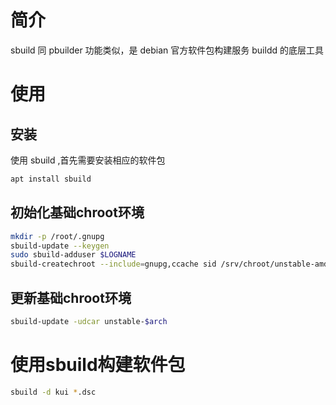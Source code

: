 # 简介
sbuild 同 pbuilder 功能类似，是 debian 官方软件包构建服务 buildd 的底层工具

# 使用
## 安装
使用 sbuild ,首先需要安装相应的软件包
```bash
apt install sbuild
```

## 初始化基础chroot环境

```bash
mkdir -p /root/.gnupg
sbuild-update --keygen
sudo sbuild-adduser $LOGNAME
sbuild-createchroot --include=gnupg,ccache sid /srv/chroot/unstable-amd64-sbuild http://httpredir.debian.org/debian
```

## 更新基础chroot环境
```bash
sbuild-update -udcar unstable-$arch
```

# 使用sbuild构建软件包
```bash
sbuild -d kui *.dsc
```

